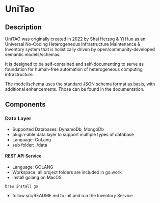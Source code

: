 # UniTao

## Description

UniTAO was originally created in 2022 by Shai Herzog & Yi Huo as an 
Universal No-Coding Heterogeneous Infrastructure Maintenance & Inventory system that is holistically driven by open/community-developed semantic models/schemas.

It is designed to be self-contained and self-documenting to serve as foundation for human-free automation of heterogeneous computing infrastructure.

The model/schema uses the standard JSON schema format as basis, with additional enhancements. Those can be found in the documentation. 

## Components
 
### Data Layer
 - Supported Databases: DynamoDb, MongoDb
 - plugin-able data layer to support multiple types of database
 - Language: GoLang
 - sub folder: ./data


#### REST API Service
 - Language: GOLANG
 - Workspace: all project folders are included in go.work
 - install golang on MacOS
 ```
 brew install go
 ```
 - follow src/README.md to init and run the Inventory Service